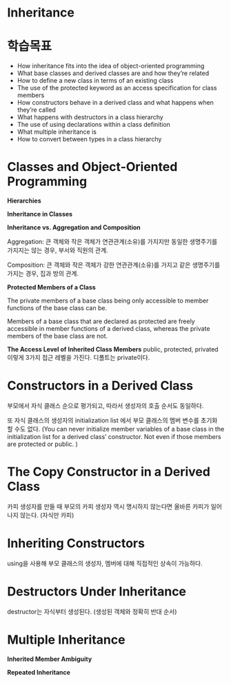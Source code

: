 Inheritance
=

학습목표
=
- How inheritance fits into the idea of object-oriented programming
- What base classes and derived classes are and how they’re related
- How to define a new class in terms of an existing class
- The use of the protected keyword as an access specification for class members
- How constructors behave in a derived class and what happens when they’re called
- What happens with destructors in a class hierarchy
- The use of using declarations within a class definition
- What multiple inheritance is
- How to convert between types in a class hierarchy

Classes and Object-Oriented Programming
=
**Hierarchies**

**Inheritance in Classes**

**Inheritance vs. Aggregation and Composition**

Aggregation: 큰 객체와 작은 객체가 연관관계(소유)를 가지지만 동일한 생명주기를 가지지는 않는 경우, 부서와 직원의 관계.

Composition: 큰 객체와 작은 객체가 강한 연관관계(소유)를 가지고 같은 생명주기를 가지는 경우, 집과 방의 관계.

**Protected Members of a Class**

The private members of a base class being only accessible to member functions of the base class can be.

Members of a base class that are declared as protected are freely accessible in member functions of a derived class, whereas the private members of the base class are not.

**The Access Level of Inherited Class Members**
public, protected, privated 이렇게 3가지 접근 레벨을 가진다. 디폴트는 private이다.

Constructors in a Derived Class
=
부모에서 자식 클래스 순으로 평가되고, 따라서 생성자의 호출 순서도 동일하다.


또 자식 클래스의 생성자의  initialization list 에서 부모 클래스의 멤버 변수를 초기화 할 수도 없다. 
(You can never initialize member variables of a base class in the initialization list for a derived class’ constructor. Not even if those members are protected or public. )

The Copy Constructor in a Derived Class
=
카피 생성자를 만들 때 부모의 카피 생성자 역시 명시하지 않는다면 올바른 카피가 일어나지 않는다. (자식만 카피)

Inheriting Constructors
=
using을 사용해 부모 클래스의 생성자, 멤버에 대해 직접적인 상속이 가능하다.

Destructors Under Inheritance
=
destructor는 자식부터 생성된다. (생성된 객체와 정확히 반대 순서)

Multiple Inheritance
=
**Inherited Member Ambiguity**

**Repeated Inheritance**

